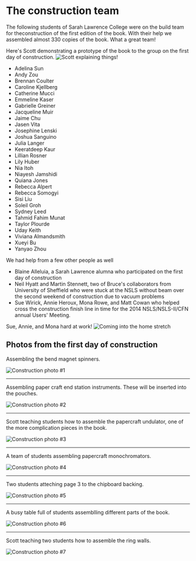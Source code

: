 
The construction team
=====================

The following students of Sarah Lawrence College were on the build
team for theconstruction of the first edition of the book.  With their
help we assembled almost 330 copies of the book.  What a great team!

Here's Scott demonstrating a prototype of the book to the group on the first day of construction.
![Scott explaining things!](images/scott_explaining.jpg)

 * Adelina Sun 
 * Andy Zou
 * Brennan Coulter
 * Caroline Kjellberg 
 * Catherine Mucci
 * Emmeline Kaser
 * Gabrielle Greiner
 * Jacqueline Muir
 * Jaime Chu 
 * Jasen Vita
 * Josephine Lenski
 * Joshua Sanguino 
 * Julia Langer
 * Keeratdeep Kaur
 * Lillian Rosner
 * Lily Huber 
 * Nia Itoh
 * Niayesh Jamshidi
 * Quiana Jones 
 * Rebecca Alpert
 * Rebecca Somogyi 
 * Sisi Liu
 * Soleil Groh
 * Sydney Leed
 * Tahmid Fahim Munat 
 * Taylor Plourde
 * Uday Keith
 * Viviana Almandsmith
 * Xueyi Bu 
 * Yanyao Zhou

We had help from a few other people as well

 * Blaine Alleluia, a Sarah Lawrence alumna who participated on the
   first day of construction
 * Neil Hyatt and Martin Stennett, two of Bruce's collaborators from
   University of Sheffield who were stuck at the NSLS without beam 
   over the second weekend of construction due to vacuum problems
 * Sue Wirick, Annie Heroux, Mona Rowe, and Matt Cowan who helped
   cross the construction finish line in time for the 2014
   NSLS/NSLS-II/CFN annual Users' Meeting.
   
   
Sue, Annie, and Mona hard at work!
![Coming into the home stretch](images/home_stretch.jpg)

## Photos from the first day of construction

Assembling the bend magnet spinners.

![Construction photo #1](images/construction01.jpg)

----

Assembling paper craft end station instruments.  These will be inserted into the pouches.

![Construction photo #2](images/construction02.jpg)

----

Scott teaching students how to assemble the papercraft undulator, one of the more complication pieces in the book.

![Construction photo #3](images/construction03.jpg)

----

A team of students assembling papercraft monochromators.

![Construction photo #4](images/construction04.jpg)

----

Two students atteching page 3 to the chipboard backing.

![Construction photo #5](images/construction05.jpg)

----

A busy table full of students assemblling different parts of the book.

![Construction photo #6](images/construction06.jpg)

----

Scott teaching two students how to assemble the ring walls.

![Construction photo #7](images/construction07.jpg)

